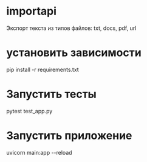 # importapi
Экспорт текста из типов файлов: txt, docs, pdf, url


# установить зависимости
pip install -r requirements.txt

# Запустить тесты
pytest test_app.py

# Запустить приложение
uvicorn main:app --reload
